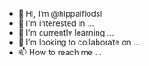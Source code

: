 - 👋 Hi, I’m @hippaifiodsl
- 👀 I’m interested in ...
- 🌱 I’m currently learning ...
- 💞️ I’m looking to collaborate on ...
- 📫 How to reach me ...

<!---
hippaifiodsl/hippaifiodsl is a ✨ special ✨ repository because its `README.md` (this file) appears on your GitHub profile.
You can click the Preview link to take a look at your changes.
--->
